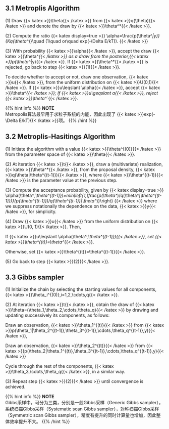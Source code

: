 ## 3.1 Metroplis Algorithm

$(1)$ Draw {{< katex >}}\theta{{< /katex >}} from {{< katex >}}q(\theta){{< /katex >}} and denote the draw by {{< katex >}}\theta^*{{< /katex >}}.

$(2)$ Compute the ratio 
{{< katex display=true >}}
\alpha=\frac{p(\theta^*|y)}{Kq(\theta^*)}\quad (1\quad or\quad exp(-\Delta E/kT)).
{{< /katex >}}

$(3)$ With probability {{< katex >}}\alpha{{< /katex >}}, accept the draw {{< katex >}}\theta^*{{< /katex >}} as a draw from the posterior,{{< katex >}}p(\theta^*|y){{< /katex >}}. If {{< katex >}}\theta^*{{< /katex >}} is rejected, go back to step {{< katex >}}(1){{< /katex >}}.

To decide whether to accept or not, draw one observation, {{< katex >}}u{{< /katex >}}, from the uniform distribution on {{< katex >}}U(0,1){{< /katex >}}. If {{< katex >}}u\leqslant \alpha{{< /katex >}}, accept {{< katex >}}\theta^*{{< /katex >}}; If {{< katex >}}u\geqslant a{{< /katex >}}, reject {{< katex >}}\theta^*`{{< /katex >}}.

{{% hint info %}}
**NOTE**  
Metropolis算法最早用于求粒子系统的内能，因此出现了 {{< katex >}}exp(-\Delta E/kT){{< /katex >}}项。
{{% /hint %}}

## 3.2 Metroplis-Hasitings Algorithm

$(1)$ Initiate the algorithm with a value {{< katex >}}\theta^{(0)}{{< /katex >}} from the parameter space of {{< katex >}}\theta{{< /katex >}}.

$(2)$ At iteration {{< katex >}}t{{< /katex >}}, draw a (multivariate) realization, {{< katex >}}\theta^*{{< /katex >}}, from the proposal density, {{< katex >}}q(\theta|\theta^{(t-1)}){{< /katex >}}, where {{< katex >}}\theta^{(t-1)}{{< /katex >}} is the parameter value at the previous step.

$(3)$ Compute the acceptance probability, given by
{{< katex display=true >}}
\alpha(\theta^*,\theta^{(t-1)})=min\left\{1,\frac{p(\theta^*)/q(\theta^*|\theta^{(t-1)})}{p(\theta^{(t-1)})/q(\theta^{(t-1)}|\theta^*)}\right\}
{{< /katex >}}
where we suppress notationally the dependence on the data, {{< katex >}}y{{< /katex >}}, for simplicity.

$(4)$ Draw {{< katex >}}u{{< /katex >}} from the uniform distribution on {{< katex >}}U(0, 1){{< /katex >}}. Then,

If {{< katex >}}u\leqslant \alpha(\theta^*,\theta^{(t-1)}){{< /katex >}}, set {{< katex >}}\theta^{(t)}=\theta^*{{< /katex >}}.

Otherwise, set {{< katex >}}\theta^{(t)}=\theta^{(t-1)}{{< /katex >}}.

$(5)$ Go back to step {{< katex >}}(2){{< /katex >}}.

## 3.3 Gibbs sampler

$(1)$ Initialize the chain by selecting the starting values for all components, {{< katex >}}\theta_i^{(0)},i=1,2,\cdots,q{{< /katex >}}.

$(2)$ At iteration {{< katex >}}t{{< /katex >}}, obtain the draw of {{< katex >}}\theta=(\theta_1,\theta_2,\cdots,\theta_q){{< /katex >}} by drawing and updating successively its components, as follows:

Draw an observation, {{< katex >}}\theta_1^{(t)}{{< /katex >}} from {{< katex >}}p(\theta_1|\theta_2^{(t-1)},\theta_3^{(t-1)},\cdots,\theta_q^{(t-1)},y){{< /katex >}},

Draw an observation, {{< katex >}}\theta_2^{(t)}{{< /katex >}} from {{< katex >}}p(\theta_2|\theta_1^{(t)},\theta_3^{(t-1)},\cdots,\theta_q^{(t-1)},y){{< /katex >}}

Cycle through the rest of the components, {{< katex >}}\theta_3,\cdots,\theta_q{{< /katex >}}, in a similar way.

$(3)$ Repeat step {{< katex >}}(2){{< /katex >}} until convergence is achieved.

{{% hint info %}}
**NOTE**  
Gibbs采样中，可分为三类，分别是一般Gibbs采样（Generic Gibbs sampler），系统扫描Gibbs采样（Systematic scan Gibbs sampler），对称扫描Gibbs采样（Symmetric scan Gibbs sampler），精度有提升的同时计算量也增加，因此整体效率提升不大。
{{% /hint %}}
